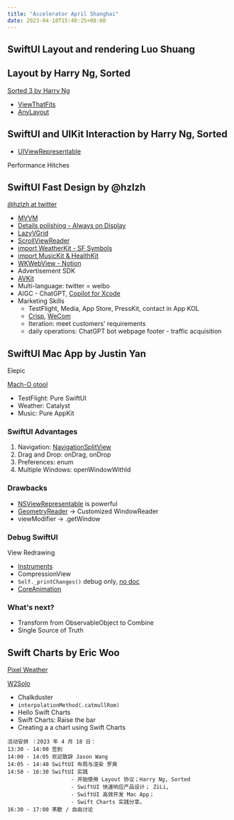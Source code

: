 ```yaml
---
title: "Accelerator April Shanghai"
date: 2023-04-18T15:40:25+08:00
---
```


## SwiftUI Layout and rendering Luo Shuang

## Layout by Harry Ng, Sorted

[Sorted 3 by Harry Ng](https://apps.apple.com/us/app/sorted-calendar-notes-tasks/id1306893526?itsct=apps_box_link&itscg=30200)

* [ViewThatFits](https://developer.apple.com/documentation/swiftui/viewthatfits)
* [AnyLayout](https://developer.apple.com/documentation/swiftui/anylayout)

## SwiftUI and UIKit Interaction by Harry Ng, Sorted

* [UIViewRepresentable](https://developer.apple.com/documentation/swiftui/uiviewrepresentable)

Performance Hitches

## SwiftUI Fast Design by @hzlzh

[@hzlzh at twitter](https://twitter.com/hzlzh)

* [MVVM](https://www.hackingwithswift.com/books/ios-swiftui/introducing-mvvm-into-your-swiftui-project)
* [Details polishing - Always on Display](https://developer.apple.com/documentation/activitykit)
* [LazyVGrid](https://developer.apple.com/documentation/swiftui/lazyvgrid)
* [ScrollViewReader](https://developer.apple.com/documentation/swiftui/scrollviewreader)
* [import WeatherKit - SF Symbols](https://developer.apple.com/documentation/weatherkit)
* [import MusicKit & HealthKit](https://developer.apple.com/documentation/musickit)
* [WKWebView - Notion](https://developer.apple.com/documentation/webkit/wkwebview)
* Advertisement SDK
* [AVKit](https://developer.apple.com/documentation/avkit)
* Multi-language: twitter = weibo
* AIGC - ChatGPT, [Copilot for Xcode](https://github.com/intitni/CopilotForXcode)
* Marketing Skills
  * TestFlight, Media, App Store, PressKit, contact in App KOL
  * [Crisp](https://crisp.chat/), [WeCom](https://www.tencent.com/en-us/responsibility/combat-covid-19-wecom.html)
  * Iteration: meet customers' requirements
  * daily operations: ChatGPT bot webpage footer - traffic acquisition

## SwiftUI Mac App by Justin Yan

Elepic

[Mach-O otool](https://www.jianshu.com/p/fc67f95eee41)

* TestFlight: Pure SwiftUI
* Weather: Catalyst
* Music: Pure AppKit

### SwiftUI Advantages

1. Navigation: [NavigationSplitView](https://developer.apple.com/documentation/swiftui/navigationsplitview)
2. Drag and Drop: onDrag, onDrop
3. Preferences: enum
4. Multiple Windows: openWindowWithId

### Drawbacks

* [NSViewRepresentable](https://developer.apple.com/documentation/swiftui/nsviewrepresentable) is powerful
* [GeometryReader](https://developer.apple.com/documentation/swiftui/geometryreader) -> Customized WindowReader
* viewModifier -> .getWindow

### Debug SwiftUI

View Redrawing

* [Instruments](https://developer.apple.com/videos/play/wwdc2019/411/)
* CompressionView
* `Self._printChanges()` debug only, [no doc](https://stackoverflow.com/questions/69859370/where-is-self-printchanges-defined-and-or-documented-for-swiftui)
* [CoreAnimation](https://twitter.com/jsh8080/status/1206617106160246784)

### What's next?

* Transform from ObservableObject to Combine
* Single Source of Truth

## Swift Charts by Eric Woo

[Pixel Weather](https://apps.apple.com/us/app/pixel-weather-forecast/id1278650505?itsct=apps_box_link&itscg=30200)

[W2Solo](https://www.w2solo.com/topics/3750)

* Chalkduster
* `interpolationMethod(.catmullRom)`
* Hello Swift Charts
* Swift Charts: Raise the bar
* Creating a a chart using Swift Charts

```
活动安排 ｜2023 年 4 月 18 日：
13:30 - 14:00 签到
14:00 - 14:05 欢迎致辞 Jason Wang
14:05 - 14:40 SwiftUI 布局与渲染 罗爽
14:50 - 16:30 SwiftUI 实践
                    - 开始使用 Layout 协议；Harry Ng, Sorted
                    - SwiftUI 快速响应产品设计； ZiLi, 
                    - SwiftUI 高效开发 Mac App；
                    - Swift Charts 实践分享。
16:30 - 17:00 茶歇 / 自由讨论
```